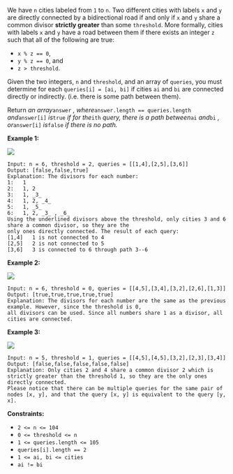 We have `n` cities labeled from `1` to `n`. Two different cities with labels
`x` and `y` are directly connected by a bidirectional road if and only if `x`
and `y` share a common divisor **strictly greater** than some `threshold`.
More formally, cities with labels `x` and `y` have a road between them if
there exists an integer `z` such that all of the following are true:

  * `x % z == 0`,
  * `y % z == 0`, and
  * `z > threshold`.

Given the two integers, `n` and `threshold`, and an array of `queries`, you
must determine for each `queries[i] = [ai, bi]` if cities `ai` and `bi` are
connected directly or indirectly. (i.e. there is some path between them).

Return _an array_`answer` _, where_`answer.length == queries.length`
_and_`answer[i]` _is_`true` _if for the_`ith` _query, there is a path
between_`ai` _and_`bi` _, or_`answer[i]` _is_`false` _if there is no path._



**Example 1:**

![](https://assets.leetcode.com/uploads/2020/10/09/ex1.jpg)

    
    
    Input: n = 6, threshold = 2, queries = [[1,4],[2,5],[3,6]]
    Output: [false,false,true]
    Explanation: The divisors for each number:
    1:   1
    2:   1, 2
    3:   1, _3_
    4:   1, 2, _4_
    5:   1, _5_
    6:   1, 2, _3_ , _6_
    Using the underlined divisors above the threshold, only cities 3 and 6 share a common divisor, so they are the
    only ones directly connected. The result of each query:
    [1,4]   1 is not connected to 4
    [2,5]   2 is not connected to 5
    [3,6]   3 is connected to 6 through path 3--6
    

**Example 2:**

![](https://assets.leetcode.com/uploads/2020/10/10/tmp.jpg)

    
    
    Input: n = 6, threshold = 0, queries = [[4,5],[3,4],[3,2],[2,6],[1,3]]
    Output: [true,true,true,true,true]
    Explanation: The divisors for each number are the same as the previous example. However, since the threshold is 0,
    all divisors can be used. Since all numbers share 1 as a divisor, all cities are connected.
    

**Example 3:**

![](https://assets.leetcode.com/uploads/2020/10/17/ex3.jpg)

    
    
    Input: n = 5, threshold = 1, queries = [[4,5],[4,5],[3,2],[2,3],[3,4]]
    Output: [false,false,false,false,false]
    Explanation: Only cities 2 and 4 share a common divisor 2 which is strictly greater than the threshold 1, so they are the only ones directly connected.
    Please notice that there can be multiple queries for the same pair of nodes [x, y], and that the query [x, y] is equivalent to the query [y, x].
    



**Constraints:**

  * `2 <= n <= 104`
  * `0 <= threshold <= n`
  * `1 <= queries.length <= 105`
  * `queries[i].length == 2`
  * `1 <= ai, bi <= cities`
  * `ai != bi`


